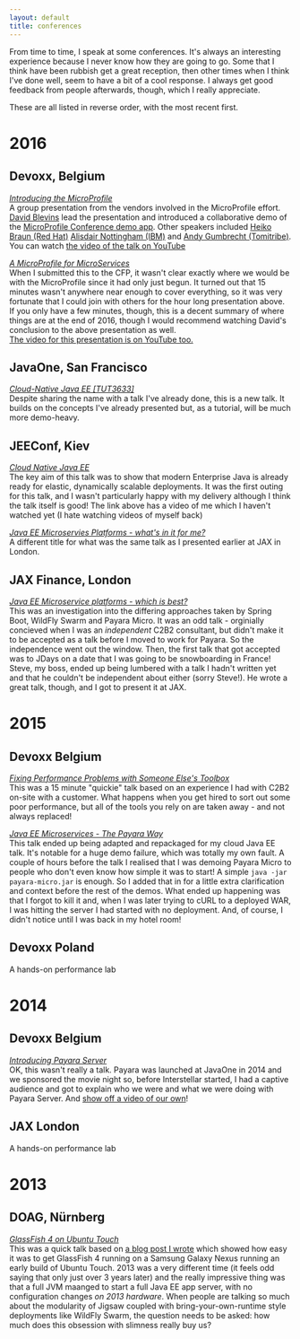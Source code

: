 ```yaml
---
layout: default
title: conferences
---
```



From time to time, I speak at some conferences. It's always an interesting experience because I never know how they are going to go. Some that I think have been rubbish get a great reception, then other times when I think I've done well, seem to have a bit of a cool response. I always get good feedback from people afterwards, though, which I really appreciate.

These are all listed in reverse order, with the most recent first.

# 2016

## Devoxx, Belgium
*[Introducing the MicroProfile](https://cfp.devoxx.be/2016/talk/LYF-6510/Introducing_the_MicroProfile)*  
A group presentation from the vendors involved in the MicroProfile effort. [David Blevins](https://twitter.com/dblevins) lead the presentation and introduced a collaborative demo of the [MicroProfile Conference demo app](https://github.com/microprofile/microprofile-conference). Other speakers included [Heiko Braun (Red Hat)](https://twitter.com/heiko_braun) [Alisdair Nottingham (IBM)](https://twitter.com/nottycode) and [Andy Gumbrecht (Tomitribe)](https://twitter.com/andygeede).  
You can watch [the video of the talk on YouTube](https://www.youtube.com/watch?v=iG-XvoIfKtg)

*[A MicroProfile for MicroServices](https://cfp.devoxx.be/2016/talk/OXS-1955/A_MicroProfile_for_Micro_Services)*  
When I submitted this to the CFP, it wasn't clear exactly where we would be with the MicroProfile since it had only just begun. It turned out that 15 minutes wasn't anywhere near enough to cover everything, so it was very fortunate that I could join with others for the hour long presentation above. If you only have a few minutes, though, this is a decent summary of where things are at the end of 2016, though I would recommend watching David's conclusion to the above presentation as well.  
[The video for this presentation is on YouTube too.](https://www.youtube.com/watch?v=dyK6BcOh8N4)

## JavaOne, San Francisco
*[Cloud-Native Java EE [TUT3633]](https://oracle.rainfocus.com/scripts/catalog/oow16.jsp?event=javaone&search=TUT3633&search.event=javaone)*  
Despite sharing the name with a talk I've already done, this is a new talk. It builds on the concepts I've already presented but, as a tutorial, will be much more demo-heavy.

## JEEConf, Kiev
*[Cloud Native Java EE](http://jeeconf.com/program/cloud-native-java-ee/)*  
The key aim of this talk was to show that modern Enterprise Java is already ready for elastic, dynamically scalable deployments. It was the first outing for this talk, and I wasn't particularly happy with my delivery although I think the talk itself is good! The link above has a video of me which I haven't watched yet (I hate watching videos of myself back)

*[Java EE Microservies Platforms - what's in it for me?](http://jeeconf.com/program/java-ee-microservices-platforms-whats-in-it-for-me/)*  
A different title for what was the same talk as I presented earlier at JAX in London.

## JAX Finance, London
*[Java EE Microservice platforms - which is best?](https://finance.jaxlondon.com/session/java-ee-microservice-platforms-which-is-best/)*  
This was an investigation into the differing approaches taken by Spring Boot, WildFly Swarm and Payara Micro. It was an odd talk - orginially concieved when I was an *independent* C2B2 consultant, but didn't make it to be accepted as a talk before I moved to work for Payara. So the independence went out the window. Then, the first talk that got accepted was to JDays on a date that I was going to be snowboarding in France! Steve, my boss, ended up being lumbered with a talk I hadn't written yet and that he couldn't be independent about either (sorry Steve!). He wrote a great talk, though, and I got to present it at JAX.

# 2015

## Devoxx Belgium
*[Fixing Performance Problems with Someone Else's Toolbox](https://www.youtube.com/watch?v=9DzzeJyh3H0)*  
This was a 15 minute "quickie" talk based on an experience I had with C2B2 on-site with a customer. What happens when you get hired to sort out some poor performance, but all of the tools you rely on are taken away - and not always replaced!

*[Java EE Microservices - The Payara Way](https://www.youtube.com/watch?v=fn444op9gW8)*  
This talk ended up being adapted and repackaged for my cloud Java EE talk. It's notable for a huge demo failure, which was totally my own fault. A couple of hours before the talk I realised that I was demoing Payara Micro to people who don't even know how simple it was to start! A simple `java -jar payara-micro.jar` is enough. So I added that in for a little extra clarification and context before the rest of the demos. What ended up happening was that I forgot to kill it and, when I was later trying to cURL to a deployed WAR, I was hitting the server I had started with no deployment. And, of course, I didn't notice until I was back in my hotel room!

## Devoxx Poland
A hands-on performance lab

# 2014

## Devoxx Belgium
*[Introducing Payara Server](http://www.payara.fish/see_payara_at_devoxx)*  
OK, this wasn't really a talk. Payara was launched at JavaOne in 2014 and we sponsored the movie night so, before Interstellar started, I had a captive audience and got to explain who we were and what we were doing with Payara Server. And [show off a video of our own](https://www.youtube.com/watch?v=ZdhGuoTYOIE)!

## JAX London
A hands-on performance lab

# 2013

## DOAG, Nürnberg
*[GlassFish 4 on Ubuntu Touch](http://www.c2b2.co.uk/c2b2_is_speaking_at_doag_2013)*  
This was a quick talk based on [a blog post I wrote](http://blog.c2b2.co.uk/2013/03/a-smartphone-as-jee-server-glassfish-on.html) which showed how easy it was to get GlassFish 4 running on a Samsung Galaxy Nexus running an early build of Ubuntu Touch. 2013 was a very different time (it feels odd saying that only just over 3 years later) and the really impressive thing was that a full JVM maanged to start a full Java EE app server, with no configuration changes *on 2013 hardware*. When people are talking so much about the modularity of Jigsaw coupled with bring-your-own-runtime style deployments like WildFly Swarm, the question needs to be asked: how much does this obsession with slimness really buy us?
